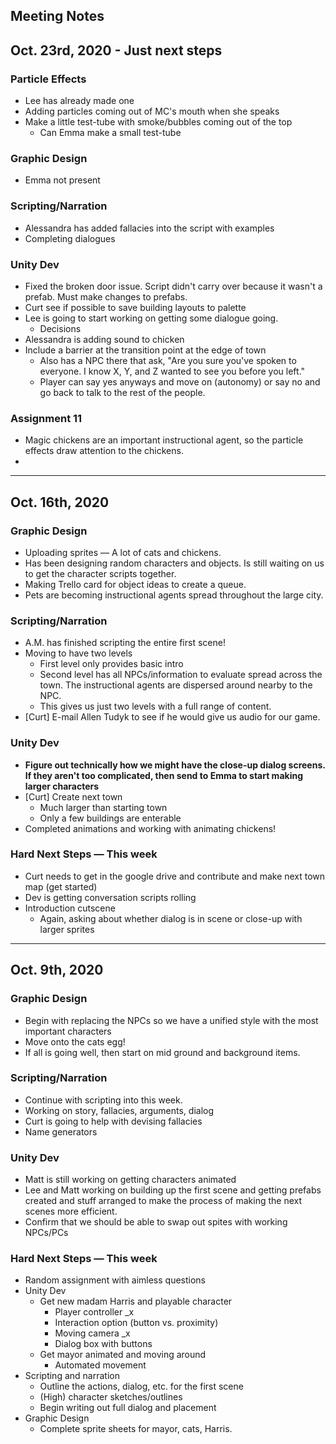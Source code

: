 ## Meeting Notes



## Oct. 23rd, 2020 - Just next steps

### Particle Effects

* Lee has already made one
* Adding particles coming out of MC's mouth when she speaks
* Make a little test-tube with smoke/bubbles coming out of the top 
  * Can Emma make a small test-tube 

### Graphic Design

* Emma not present

### Scripting/Narration

* Alessandra has added fallacies into the script with examples 
* Completing dialogues

### Unity Dev

* Fixed the broken door issue. Script didn't carry over because it wasn't a prefab. Must make changes to prefabs. 
* Curt see if possible to save building layouts to palette
* Lee is going to start working on getting some dialogue going. 
  * Decisions
* Alessandra is adding sound to chicken
* Include a barrier at the transition point at the edge of town
  * Also has a NPC there that ask, "Are you sure you've spoken to everyone. I know X, Y, and Z wanted to see you before you left." 
  * Player can say yes anyways and move on (autonomy) or say no and go back to talk to the rest of the people. 

### Assignment 11 

* Magic chickens are an important instructional agent, so the particle effects draw attention to the chickens. 
* 





---



## Oct. 16th, 2020

### Graphic Design

* Uploading sprites — A lot of cats and chickens. 
* Has been designing random characters and objects. Is still waiting on us to get the character scripts together. 
* Making Trello card for object ideas to create a queue.
* Pets are becoming instructional agents spread throughout the large city.  

### Scripting/Narration

* A.M. has finished scripting the entire first scene! 
* Moving to have two levels
  * First level only provides basic intro
  * Second level has all NPCs/information to evaluate spread across the town. The instructional agents are dispersed around nearby to the NPC. 
  * This gives us just two levels with a full range of content. 
* [Curt] E-mail Allen Tudyk to see if he would give us audio for our game. 

### Unity Dev

* **Figure out technically how we might have the close-up dialog screens. If they aren't too complicated, then send to Emma to start making larger characters**
* [Curt] Create next town
  * Much larger than starting town 
  * Only a few buildings are enterable
* Completed animations and working with animating chickens! 

### Hard Next Steps — This week

* Curt needs to get in the google drive and contribute and make next town map (get started)
* Dev is getting conversation scripts rolling
* Introduction cutscene
  * Again, asking about whether dialog is in scene or close-up with larger sprites



---

## Oct. 9th, 2020 

### Graphic Design

* Begin with replacing the NPCs so we have a unified style with the most important characters
* Move onto the cats egg! 
* If all is going well, then start on mid ground and background items. 

### Scripting/Narration

* Continue with scripting into this week. 
* Working on story, fallacies, arguments, dialog
* Curt is going to help with devising fallacies
* Name generators

### Unity Dev

* Matt is still working on getting characters animated
* Lee and Matt working on building up the first scene and getting prefabs created and stuff arranged to make the process of making the next scenes more efficient.  
* Confirm that we should be able to swap out spites with working NPCs/PCs



### Hard Next Steps — This week

* Random assignment with aimless questions
* Unity Dev
  * Get new madam Harris and playable character
    * Player controller _x
    * Interaction option (button vs. proximity)
    * Moving camera _x
    * Dialog box with buttons
  * Get mayor animated and moving around
    * Automated movement
* Scripting and narration
  * Outline the actions, dialog, etc. for the first scene
  * (High) character sketches/outlines
  * Begin writing out full dialog and placement
* Graphic Design
  * Complete sprite sheets for mayor, cats, Harris. 



